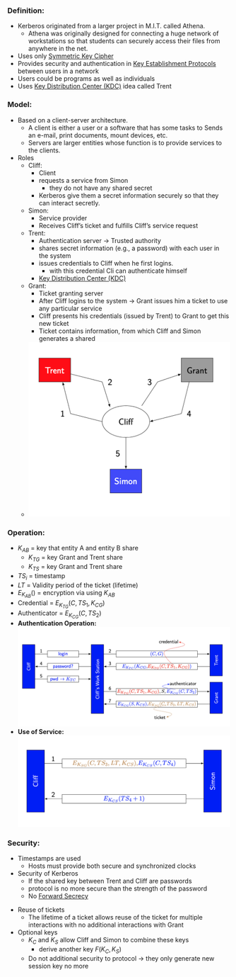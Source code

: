 ### Definition:
- Kerberos originated from a larger project in M.I.T. called Athena.
	- Athena was originally designed for connecting a huge network of workstations so that students can securely access their files from anywhere in the net.
- Uses only [Symmetric Key Cipher](Symmetric%20Key%20Cipher.md)
- Provides security and authentication in [Key Establishment Protocols](Key%20Establishment%20Protocols.md) between users in a network
- Users could be programs as well as individuals  
- Uses [Key Distribution Center (KDC)](401/CS411/Key%20Distribution%20Center%20(KDC).md) idea called Trent
### Model:
- Based on a client-server architecture.  
	- A client is either a user or a software that has some tasks to Sends an e-mail, print documents, mount devices, etc.
	- Servers are larger entities whose function is to provide services to the clients.
- Roles
	- Cliff:
		- Client
		- requests a service from Simon
			- they do not have any shared secret
		- Kerberos give them a secret information securely so that they can interact secretly.
	- Simon:
		- Service provider  
		- Receives Cliff’s ticket and fulfills Cliff’s service request
	- Trent: 
		- Authentication server -> Trusted authority
		- shares secret information (e.g., a password) with each user in the system
		- issues credentials to Cliff when he first logins.
			- with this credential Cli can authenticate himself
		- [Key Distribution Center (KDC)](401/CS411/Key%20Distribution%20Center%20(KDC).md)
	- Grant:
		- Ticket granting server
		- After Cliff logins to the system -> Grant issues him a ticket to use any particular service
		- Cliff presents his credentials (issued by Trent) to Grant to get this new ticket
		- Ticket contains information, from which Cliff and Simon generates a shared 
	- ![kerberosRoles](Attachments/kerberosRoles.png)
### Operation:
- $K_{AB}$ = key that entity A and entity B share
	- $K_{TG}$ = key Grant and Trent share
	- $K_{TS}$ = key Grant and Trent share
- $TS_i$ = timestamp
- $LT$ = Validity period of the ticket (lifetime)
- $E_{K_{AB}}()$ = encryption via using $K_{AB}$ 
- Credential = $E_{K_{TG}}(C,TS_1,K_{CG})$
- Authenticator = $E_{K_{CG}}(C,TS_2)$
- **Authentication Operation:**
	![kerberosAuthenticaiton](Attachments/kerberosAuthenticaiton.png)
- **Use of Service:**
	![kerberosService](Attachments/kerberosService.png)
### Security:
* Timestamps are used
	* Hosts must provide both secure and synchronized clocks
* Security of Kerberos
	* If the shared key between Trent and Cliff are passwords
	* protocol is no more secure than the strength of the password
	* No [Forward Secrecy](Forward%20Secrecy.md)
- Reuse of tickets
	- The lifetime of a ticket allows reuse of the ticket for multiple interactions with no additional interactions with Grant
- Optional keys
	- $K_C$ and $K_S$ allow Cliff and Simon to combine these keys
		- derive another key $F(K_C,K_S)$
	- Do not additional security to protocol -> they only generate new session key no more